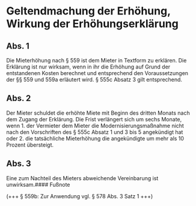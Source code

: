 # Geltendmachung der Erhöhung, Wirkung der Erhöhungserklärung



## Abs. 1

 Die Mieterhöhung nach § 559 ist dem Mieter in Textform zu erklären. Die Erklärung ist nur wirksam, wenn in ihr die Erhöhung auf Grund der entstandenen Kosten berechnet und entsprechend den Voraussetzungen der §§ 559 und 559a erläutert wird. § 555c Absatz 3 gilt entsprechend.

## Abs. 2

 Der Mieter schuldet die erhöhte Miete mit Beginn des dritten Monats nach dem Zugang der Erklärung. Die Frist verlängert sich um sechs Monate, wenn  1.
 der Vermieter dem Mieter die Modernisierungsmaßnahme nicht nach den Vorschriften des § 555c Absatz 1 und 3 bis 5 angekündigt hat oder
 2.
 die tatsächliche Mieterhöhung die angekündigte um mehr als 10 Prozent übersteigt.


## Abs. 3

 Eine zum Nachteil des Mieters abweichende Vereinbarung ist unwirksam.#### Fußnote

(+++ § 559b: Zur Anwendung vgl. § 578 Abs. 3 Satz 1 +++) 

